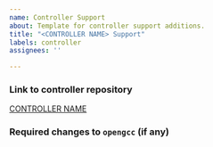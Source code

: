 ```yaml
---
name: Controller Support
about: Template for controller support additions.
title: "<CONTROLLER NAME> Support"
labels: controller
assignees: ''

---
```


### Link to controller repository
[CONTROLLER NAME](LINK)
### Required changes to `opengcc` (if any)
